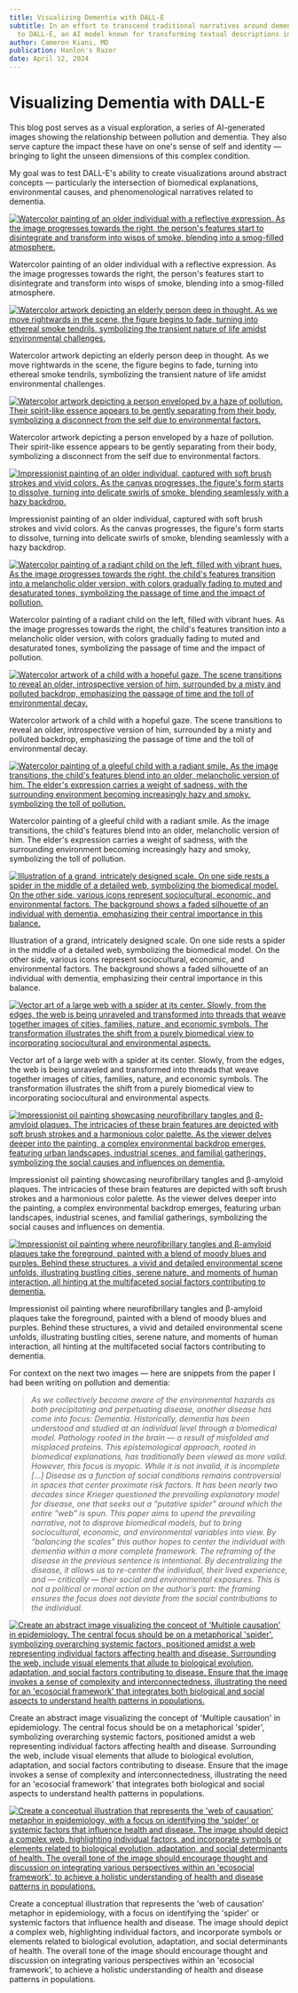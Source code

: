 ```yaml
---
title: Visualizing Dementia with DALL-E
subtitle: In an effort to transcend traditional narratives around dementia, I turned
  to DALL-E, an AI model known for transforming textual descriptions into vivid images.
author: Cameron Kiani, MD
publication: Hanlon's Razor
date: April 12, 2024
---
```


# Visualizing Dementia with DALL-E
This blog post serves as a visual exploration, a series of AI-generated images showing the relationship between pollution and dementia. They also serve capture the impact these have on one's sense of self and identity — bringing to light the unseen dimensions of this complex condition. 

My goal was to test DALL-E's ability to create visualizations around abstract concepts — particularly the intersection of biomedical explanations, environmental causes, and phenomenological narratives related to dementia.

[![Watercolor painting of an older individual with a reflective expression. As the image progresses towards the right, the person's features start to disintegrate and transform into wisps of smoke, blending into a smog-filled atmosphere.](https://substackcdn.com/image/fetch/w_1456,c_limit,f_auto,q_auto:good,fl_progressive:steep/https%3A%2F%2Fsubstack-post-media.s3.amazonaws.com%2Fpublic%2Fimages%2Fdbc098ba-a9ee-438b-b084-f76ef3a046dc_1024x1024.webp)](https://substackcdn.com/image/fetch/f_auto,q_auto:good,fl_progressive:steep/https%3A%2F%2Fsubstack-post-media.s3.amazonaws.com%2Fpublic%2Fimages%2Fdbc098ba-a9ee-438b-b084-f76ef3a046dc_1024x1024.webp)

Watercolor painting of an older individual with a reflective expression. As the image progresses towards the right, the person's features start to disintegrate and transform into wisps of smoke, blending into a smog-filled atmosphere.

[![Watercolor artwork depicting an elderly person deep in thought. As we move rightwards in the scene, the figure begins to fade, turning into ethereal smoke tendrils, symbolizing the transient nature of life amidst environmental challenges.](https://substackcdn.com/image/fetch/w_1456,c_limit,f_auto,q_auto:good,fl_progressive:steep/https%3A%2F%2Fsubstack-post-media.s3.amazonaws.com%2Fpublic%2Fimages%2Fb8aa8d3c-13e2-4a5b-a7b3-2f127047a41d_1024x1024.webp)](https://substackcdn.com/image/fetch/f_auto,q_auto:good,fl_progressive:steep/https%3A%2F%2Fsubstack-post-media.s3.amazonaws.com%2Fpublic%2Fimages%2Fb8aa8d3c-13e2-4a5b-a7b3-2f127047a41d_1024x1024.webp)

Watercolor artwork depicting an elderly person deep in thought. As we move rightwards in the scene, the figure begins to fade, turning into ethereal smoke tendrils, symbolizing the transient nature of life amidst environmental challenges.

[![Watercolor artwork depicting a person enveloped by a haze of pollution. Their spirit-like essence appears to be gently separating from their body, symbolizing a disconnect from the self due to environmental factors.](https://substackcdn.com/image/fetch/w_1456,c_limit,f_auto,q_auto:good,fl_progressive:steep/https%3A%2F%2Fsubstack-post-media.s3.amazonaws.com%2Fpublic%2Fimages%2F5b49e78e-746a-41c3-99f6-388ca6580745_1024x1024.webp)](https://substackcdn.com/image/fetch/f_auto,q_auto:good,fl_progressive:steep/https%3A%2F%2Fsubstack-post-media.s3.amazonaws.com%2Fpublic%2Fimages%2F5b49e78e-746a-41c3-99f6-388ca6580745_1024x1024.webp)

Watercolor artwork depicting a person enveloped by a haze of pollution. Their spirit-like essence appears to be gently separating from their body, symbolizing a disconnect from the self due to environmental factors.

[![Impressionist painting of an older individual, captured with soft brush strokes and vivid colors. As the canvas progresses, the figure's form starts to dissolve, turning into delicate swirls of smoke, blending seamlessly with a hazy backdrop.](https://substackcdn.com/image/fetch/w_1456,c_limit,f_auto,q_auto:good,fl_progressive:steep/https%3A%2F%2Fsubstack-post-media.s3.amazonaws.com%2Fpublic%2Fimages%2Fb4e34bdd-c2b4-4ca0-ba47-07ed21291683_1024x1024.webp)](https://substackcdn.com/image/fetch/f_auto,q_auto:good,fl_progressive:steep/https%3A%2F%2Fsubstack-post-media.s3.amazonaws.com%2Fpublic%2Fimages%2Fb4e34bdd-c2b4-4ca0-ba47-07ed21291683_1024x1024.webp)

Impressionist painting of an older individual, captured with soft brush strokes and vivid colors. As the canvas progresses, the figure's form starts to dissolve, turning into delicate swirls of smoke, blending seamlessly with a hazy backdrop.

[![Watercolor painting of a radiant child on the left, filled with vibrant hues. As the image progresses towards the right, the child's features transition into a melancholic older version, with colors gradually fading to muted and desaturated tones, symbolizing the passage of time and the impact of pollution.](https://substackcdn.com/image/fetch/w_1456,c_limit,f_auto,q_auto:good,fl_progressive:steep/https%3A%2F%2Fsubstack-post-media.s3.amazonaws.com%2Fpublic%2Fimages%2Fd043fab9-3840-43be-8734-1a9a022928d9_1024x1024.webp)](https://substackcdn.com/image/fetch/f_auto,q_auto:good,fl_progressive:steep/https%3A%2F%2Fsubstack-post-media.s3.amazonaws.com%2Fpublic%2Fimages%2Fd043fab9-3840-43be-8734-1a9a022928d9_1024x1024.webp)

Watercolor painting of a radiant child on the left, filled with vibrant hues. As the image progresses towards the right, the child's features transition into a melancholic older version, with colors gradually fading to muted and desaturated tones, symbolizing the passage of time and the impact of pollution.

[![Watercolor artwork of a child with a hopeful gaze. The scene transitions to reveal an older, introspective version of him, surrounded by a misty and polluted backdrop, emphasizing the passage of time and the toll of environmental decay.](https://substackcdn.com/image/fetch/w_1456,c_limit,f_auto,q_auto:good,fl_progressive:steep/https%3A%2F%2Fsubstack-post-media.s3.amazonaws.com%2Fpublic%2Fimages%2F664bcd98-1248-4c43-8648-86f7b35631e4_1024x1024.webp)](https://substackcdn.com/image/fetch/f_auto,q_auto:good,fl_progressive:steep/https%3A%2F%2Fsubstack-post-media.s3.amazonaws.com%2Fpublic%2Fimages%2F664bcd98-1248-4c43-8648-86f7b35631e4_1024x1024.webp)

Watercolor artwork of a child with a hopeful gaze. The scene transitions to reveal an older, introspective version of him, surrounded by a misty and polluted backdrop, emphasizing the passage of time and the toll of environmental decay.

[![Watercolor painting of a gleeful child with a radiant smile. As the image transitions, the child's features blend into an older, melancholic version of him. The elder's expression carries a weight of sadness, with the surrounding environment becoming increasingly hazy and smoky, symbolizing the toll of pollution.](https://substackcdn.com/image/fetch/w_1456,c_limit,f_auto,q_auto:good,fl_progressive:steep/https%3A%2F%2Fsubstack-post-media.s3.amazonaws.com%2Fpublic%2Fimages%2F8b73f1d5-79b9-4fa3-ae09-161aa019b354_1024x1024.webp)](https://substackcdn.com/image/fetch/f_auto,q_auto:good,fl_progressive:steep/https%3A%2F%2Fsubstack-post-media.s3.amazonaws.com%2Fpublic%2Fimages%2F8b73f1d5-79b9-4fa3-ae09-161aa019b354_1024x1024.webp)

Watercolor painting of a gleeful child with a radiant smile. As the image transitions, the child's features blend into an older, melancholic version of him. The elder's expression carries a weight of sadness, with the surrounding environment becoming increasingly hazy and smoky, symbolizing the toll of pollution.

[![Illustration of a grand, intricately designed scale. On one side rests a spider in the middle of a detailed web, symbolizing the biomedical model. On the other side, various icons represent sociocultural, economic, and environmental factors. The background shows a faded silhouette of an individual with dementia, emphasizing their central importance in this balance.](https://substackcdn.com/image/fetch/w_1456,c_limit,f_auto,q_auto:good,fl_progressive:steep/https%3A%2F%2Fsubstack-post-media.s3.amazonaws.com%2Fpublic%2Fimages%2F4b59afe3-586d-4b23-99ee-3263ad0cd72f_1024x1024.webp)](https://substackcdn.com/image/fetch/f_auto,q_auto:good,fl_progressive:steep/https%3A%2F%2Fsubstack-post-media.s3.amazonaws.com%2Fpublic%2Fimages%2F4b59afe3-586d-4b23-99ee-3263ad0cd72f_1024x1024.webp)

Illustration of a grand, intricately designed scale. On one side rests a spider in the middle of a detailed web, symbolizing the biomedical model. On the other side, various icons represent sociocultural, economic, and environmental factors. The background shows a faded silhouette of an individual with dementia, emphasizing their central importance in this balance.

[![Vector art of a large web with a spider at its center. Slowly, from the edges, the web is being unraveled and transformed into threads that weave together images of cities, families, nature, and economic symbols. The transformation illustrates the shift from a purely biomedical view to incorporating sociocultural and environmental aspects.](https://substackcdn.com/image/fetch/w_1456,c_limit,f_auto,q_auto:good,fl_progressive:steep/https%3A%2F%2Fsubstack-post-media.s3.amazonaws.com%2Fpublic%2Fimages%2F94eac09c-ff76-4f67-8c3b-841da1a0d85b_1024x1024.webp)](https://substackcdn.com/image/fetch/f_auto,q_auto:good,fl_progressive:steep/https%3A%2F%2Fsubstack-post-media.s3.amazonaws.com%2Fpublic%2Fimages%2F94eac09c-ff76-4f67-8c3b-841da1a0d85b_1024x1024.webp)

Vector art of a large web with a spider at its center. Slowly, from the edges, the web is being unraveled and transformed into threads that weave together images of cities, families, nature, and economic symbols. The transformation illustrates the shift from a purely biomedical view to incorporating sociocultural and environmental aspects.

[![Impressionist oil painting showcasing neurofibrillary tangles and β-amyloid plaques. The intricacies of these brain features are depicted with soft brush strokes and a harmonious color palette. As the viewer delves deeper into the painting, a complex environmental backdrop emerges, featuring urban landscapes, industrial scenes, and familial gatherings, symbolizing the social causes and influences on dementia.](https://substackcdn.com/image/fetch/w_1456,c_limit,f_auto,q_auto:good,fl_progressive:steep/https%3A%2F%2Fsubstack-post-media.s3.amazonaws.com%2Fpublic%2Fimages%2Ff18cc239-ce86-4e0c-98bc-47d9fb923db4_1024x1024.webp)](https://substackcdn.com/image/fetch/f_auto,q_auto:good,fl_progressive:steep/https%3A%2F%2Fsubstack-post-media.s3.amazonaws.com%2Fpublic%2Fimages%2Ff18cc239-ce86-4e0c-98bc-47d9fb923db4_1024x1024.webp)

Impressionist oil painting showcasing neurofibrillary tangles and β-amyloid plaques. The intricacies of these brain features are depicted with soft brush strokes and a harmonious color palette. As the viewer delves deeper into the painting, a complex environmental backdrop emerges, featuring urban landscapes, industrial scenes, and familial gatherings, symbolizing the social causes and influences on dementia.

[![Impressionist oil painting where neurofibrillary tangles and β-amyloid plaques take the foreground, painted with a blend of moody blues and purples. Behind these structures, a vivid and detailed environmental scene unfolds, illustrating bustling cities, serene nature, and moments of human interaction, all hinting at the multifaceted social factors contributing to dementia.](https://substackcdn.com/image/fetch/w_1456,c_limit,f_auto,q_auto:good,fl_progressive:steep/https%3A%2F%2Fsubstack-post-media.s3.amazonaws.com%2Fpublic%2Fimages%2Fa4affb19-c76c-423f-9d76-0d563349313a_1024x1024.webp)](https://substackcdn.com/image/fetch/f_auto,q_auto:good,fl_progressive:steep/https%3A%2F%2Fsubstack-post-media.s3.amazonaws.com%2Fpublic%2Fimages%2Fa4affb19-c76c-423f-9d76-0d563349313a_1024x1024.webp)

Impressionist oil painting where neurofibrillary tangles and β-amyloid plaques take the foreground, painted with a blend of moody blues and purples. Behind these structures, a vivid and detailed environmental scene unfolds, illustrating bustling cities, serene nature, and moments of human interaction, all hinting at the multifaceted social factors contributing to dementia.

For context on the next two images — here are snippets from the paper I had been writing on pollution and dementia:

>  _As we collectively become aware of the environmental hazards as both precipitating and perpetuating disease, another disease has come into focus: Dementia. Historically, dementia has been understood and studied at an individual level through a biomedical model. Pathology rooted in the brain — a result of misfolded and misplaced proteins. This epistemological approach, rooted in biomedical explanations, has traditionally been viewed as more valid. However, this focus is myopic. While it is not invalid, it is incomplete […] Disease as a function of social conditions remains controversial in spaces that center proximate risk factors. It has been nearly two decades since Krieger questioned the prevailing explanatory model for disease, one that seeks out a “putative spider” around which the entire “web” is spun. This paper aims to upend the prevailing narrative, not to disprove biomedical models, but to bring sociocultural, economic, and environmental variables into view. By “balancing the scales” this author hopes to center the individual with dementia within a more complete framework. The reframing of the disease in the previous sentence is intentional. By decentralizing the disease, it allows us to re-center the individual, their lived experience, and — critically — their social and environmental exposures. This is not a political or moral action on the author’s part: the framing ensures the focus does not deviate from the social contributions to the individual._

[![Create an abstract image visualizing the concept of 'Multiple causation' in epidemiology. The central focus should be on a metaphorical 'spider', symbolizing overarching systemic factors, positioned amidst a web representing individual factors affecting health and disease. Surrounding the web, include visual elements that allude to biological evolution, adaptation, and social factors contributing to disease. Ensure that the image invokes a sense of complexity and interconnectedness, illustrating the need for an 'ecosocial framework' that integrates both biological and social aspects to understand health patterns in populations.](https://substackcdn.com/image/fetch/w_1456,c_limit,f_auto,q_auto:good,fl_progressive:steep/https%3A%2F%2Fsubstack-post-media.s3.amazonaws.com%2Fpublic%2Fimages%2F840224a0-ad05-4eb9-9dc5-b687ef7e2daf_1024x1024.webp)](https://substackcdn.com/image/fetch/f_auto,q_auto:good,fl_progressive:steep/https%3A%2F%2Fsubstack-post-media.s3.amazonaws.com%2Fpublic%2Fimages%2F840224a0-ad05-4eb9-9dc5-b687ef7e2daf_1024x1024.webp)

Create an abstract image visualizing the concept of 'Multiple causation' in epidemiology. The central focus should be on a metaphorical 'spider', symbolizing overarching systemic factors, positioned amidst a web representing individual factors affecting health and disease. Surrounding the web, include visual elements that allude to biological evolution, adaptation, and social factors contributing to disease. Ensure that the image invokes a sense of complexity and interconnectedness, illustrating the need for an 'ecosocial framework' that integrates both biological and social aspects to understand health patterns in populations.

[![Create a conceptual illustration that represents the 'web of causation' metaphor in epidemiology, with a focus on identifying the 'spider' or systemic factors that influence health and disease. The image should depict a complex web, highlighting individual factors, and incorporate symbols or elements related to biological evolution, adaptation, and social determinants of health. The overall tone of the image should encourage thought and discussion on integrating various perspectives within an 'ecosocial framework', to achieve a holistic understanding of health and disease patterns in populations.](https://substackcdn.com/image/fetch/w_1456,c_limit,f_auto,q_auto:good,fl_progressive:steep/https%3A%2F%2Fsubstack-post-media.s3.amazonaws.com%2Fpublic%2Fimages%2Fa3129b61-43d6-496b-8ae3-894d9a42671a_1024x1024.webp)](https://substackcdn.com/image/fetch/f_auto,q_auto:good,fl_progressive:steep/https%3A%2F%2Fsubstack-post-media.s3.amazonaws.com%2Fpublic%2Fimages%2Fa3129b61-43d6-496b-8ae3-894d9a42671a_1024x1024.webp)

Create a conceptual illustration that represents the 'web of causation' metaphor in epidemiology, with a focus on identifying the 'spider' or systemic factors that influence health and disease. The image should depict a complex web, highlighting individual factors, and incorporate symbols or elements related to biological evolution, adaptation, and social determinants of health. The overall tone of the image should encourage thought and discussion on integrating various perspectives within an 'ecosocial framework', to achieve a holistic understanding of health and disease patterns in populations.
